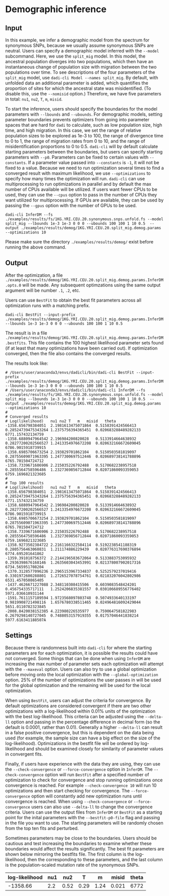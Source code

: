 # Demographic inference

## Input

In this example, we infer a demographic model from the spectrum for synonymous SNPs, because we usually assume synonymous SNPs are neutral. Users can specify a demographic model inferred with the `--model` subcommand. Here, we use the `split_mig` model. In this model, the ancestral population diverges into two populations, which then have an instantaneous change of population size with migration between the two populations over time. To see descriptions of the four parameters of the `split_mig` model, use `dadi-cli Model --names split_mig`. By default, with unfolded data an additional parameter is added, which quantifies the proportion of sites for which the ancestral state was misidentified. (To disable this, use the `--nomisid` option.) Therefore, we have five parameters in total: `nu1`, `nu2`, `T`, `m`, `misid`.

To start the inference, users should specify the boundaries for the model parameters with `--lbounds` and `--ubounds`. For demographic models, setting parameter boundaries prevents optimizers from going into parameter spaces that are hard for `dadi` to calculate, such as low population size, high time, and high migration. In this case, we set the range of relative population sizes to be explored as 1e-3 to 100, the range of divergence time to 0 to 1, the range of migration rates from 0 to 10, and the range of misidentification proportions to 0 to 0.5. `dadi-cli` will by default calculate starting parameters between the boundaries, but users can specify starting parameters with `--p0`. Parameters can be fixed to certain values with `--constants`. If a parameter value passed into `--constants` is `-1`, it will not be fixed to a value. Because we need to run optimization several times to find a converged result with maximum likelihood, we use `--optimizations` to specify how many times the optimization will run. `dadi-cli` can use multiprocessing to run optimizations in parallel and by default the max number of CPUs available will be utilized. If users want fewer CPUs to be used, they can use the `--cpus` option to pass in the number of CPUs they want utilized for multiprocessing. If GPUs are available, they can be used by passing the `--gpus` option with the number of GPUs to be used.


```
dadi-cli InferDM --fs ./examples/results/fs/1KG.YRI.CEU.20.synonymous.snps.unfold.fs --model split_mig --lbounds 1e-3 1e-3 0 0 0 --ubounds 100 100 1 10 0.5  --output ./examples/results/demog/1KG.YRI.CEU.20.split_mig.demog.params --optimizations 10
```

Please make sure the directory `./examples/results/demog/` exist before running the above command.

## Output

After the optimization, a file `./examples/results/demog/1KG.YRI.CEU.20.split_mig.demog.params.InferDM.opts.0` will be made. Any subsequent optimzations using the same output argument will be number `.1`, `.2`, etc.

Users can use `BestFit` to obtain the best fit parameters across all optimization runs with a matching prefix.

```         
dadi-cli BestFit --input-prefix ./examples/results/demog/1KG.YRI.CEU.20.split_mig.demog.params.InferDM --lbounds 1e-3 1e-3 0 0 0 --ubounds 100 100 1 10 0.5
```

The result is in a file `./examples/results/demog/1KG.YRI.CEU.20.split_mig.demog.params.InferDM.bestfits`. This file contains the 100 highest likelihood parameter sets found (if at least that many optimizations have been carried out). If optimization converged, then the file also contains the converged results.

The results look like:

```         
# /Users/user/anaconda3/envs/dadicli/bin/dadi-cli BestFit --input-prefix ./examples/results/demog/1KG.YRI.CEU.20.split_mig.demog.params.InferDM --lbounds 1e-3 1e-3 0 0 0 --ubounds 100 100 1 10 0.5
# /Users/user/anaconda3/envs/dadicli/bin/dadi-cli InferDM --fs ./examples/results/fs/1KG.YRI.CEU.20.synonymous.snps.unfold.fs --model split_mig --lbounds 1e-3 1e-3 0 0 0 --ubounds 100 100 1 10 0.5  --output ./examples/results/demog/1KG.YRI.CEU.20.split_mig.demog.params --optimizations 10
#
# Converged results
# Log(likelihood)   nu1 nu2 T   m   misid   theta
-1358.656798384051  2.1981613475071864  0.5158391424566413  0.28524739475343264 1.2375756394365451  0.020683288489282133    6771.157432134759
-1358.6880947964542 2.196984200820028   0.5133914664638932  0.28277200202566527 1.2413354976672208  0.020632166672609045    6786.9015918739915
-1358.6985706673254 2.193829701862104   0.5150503581819097  0.28755609071963395 1.2477300697512446  0.020689738141788896    6765.701504724712
-1358.7339671606906 2.215035226792488   0.5170682238957518  0.2855564758596486  1.2327369856712844  0.02071860093359053 6759.1696821323685
#
# Top 100 results
# Log(likelihood)   nu1 nu2 T   m   misid   theta
-1358.656798384051  2.1981613475071864  0.5158391424566413  0.28524739475343264 1.2375756394365451  0.020683288489282133    6771.157432134759
-1358.6880947964542 2.196984200820028   0.5133914664638932  0.28277200202566527 1.2413354976672208  0.020632166672609045    6786.9015918739915
-1358.6985706673254 2.193829701862104   0.5150503581819097  0.28755609071963395 1.2477300697512446  0.020689738141788896    6765.701504724712
-1358.7339671606906 2.215035226792488   0.5170682238957518  0.2855564758596486  1.2327369856712844  0.02071860093359053 6759.1696821323685
-1358.9273502384722 2.2161166322584114  0.5192238541188319  0.2805756463060831  1.211174886229439   0.020776317690376894    6774.695201641862
-1359.391018756372  2.2144196583672064  0.5133883753095932  0.2936398676168146  1.2635603043453991  0.021378007902017316    6734.565951708204
-1370.3128577096236 2.2965153967334837  0.5252579237019416  0.3301972600288801  1.2726527078754761  0.021832076042802986    6531.457050865405
-1437.4626671227088 2.348110308415506   0.6039083548424201  0.456754335717111   1.2524206835381557  0.030106689556776402    5971.036610931144
-1591.7611157189594 1.9723568097803748  0.5074933640133197  0.9819908721498116  1.6576780338511465  0.024964816092429044    5651.0110782323845
-2008.8420038152385 4.223980226535977   0.7590647581822983  0.2679298140727045  0.7488053157919355  0.01757046441838214 5977.616341188507A
```

## Settings

Because there is randomness built into `dadi-cli` for where the starting parameters are for each optimization, it is possible the results could have not converged. Some things that can be done when using `InferDM` are increasing the max number of parameter sets each optimization will attempt with the `--maxeval` option. Users can also try to use a global optimization before moving onto the local optimization with the `--global-optimization` option. 25% of the number of optimizations the user passes in will be used for the global optimization and the remaining will be used for the local optimization.

When using `BestFit`, users can adjust the criteria for convergence. By default optimizations are considered convergent if there are two other optimizations with a log-likelihood within 0.01% units of the optimization with the best log-likelihood. This criteria can be adjusted using the `--delta-ll` option and passing in the percentage difference in decimal form (so the default is 0.0001, rather than 0.01). Generally a higher `--delta-ll` can result in a false positive convergence, but this is dependent on the data being used (for example, the sample size can have a big effect on the size of the log-likelihood). Optimizations in the bestfit file will be ordered by log-likelihood and should be examined closely for similarity of parameter values in convergent fits.

Finally, if users have experience with the data they are using, they can use the `--check-convergence` or `--force-convergence` option in `InferDM`. The `--check-convergence` option will run `BestFit` after a specified number of optimization to check for convergence and stop running optimizations once convergence is reached. For example `--check-convergence 10` will run 10 optimizations and then start checking for convergence. The `--force-convergence` option will constantly add new optimization runs until convergence is reached. When using `--check-convergence` or `--force-convergence` users can also use `--delta-ll` to change the convergence criteria. Users can use the output files from `InferDM` or `BestFit` as a starting point for the inital parameters with the `--bestfit-p0-file` flag and passing in the file you want to use. The starting parameters will be randomly chosen from the top ten fits and perturbed.

Sometimes parameters may be close to the boundaries. Users should be cautious and test increasing the boundaries to examine whether these boundaries would affect the results significantly. The best fit parameters are shown below mirroring the bestfits file. The first column is the log-likelihood, then the corresponding to these parameters, and the last column is the population-scaled mutation rate of the synonymous SNPs.

| log-likelihood | nu1 | nu2  | T    | m    | misid | theta |
|----------------|-----|------|------|------|-------|-------|
| -1358.66       | 2.2 | 0.52 | 0.29 | 1.24 | 0.021 | 6772  |
